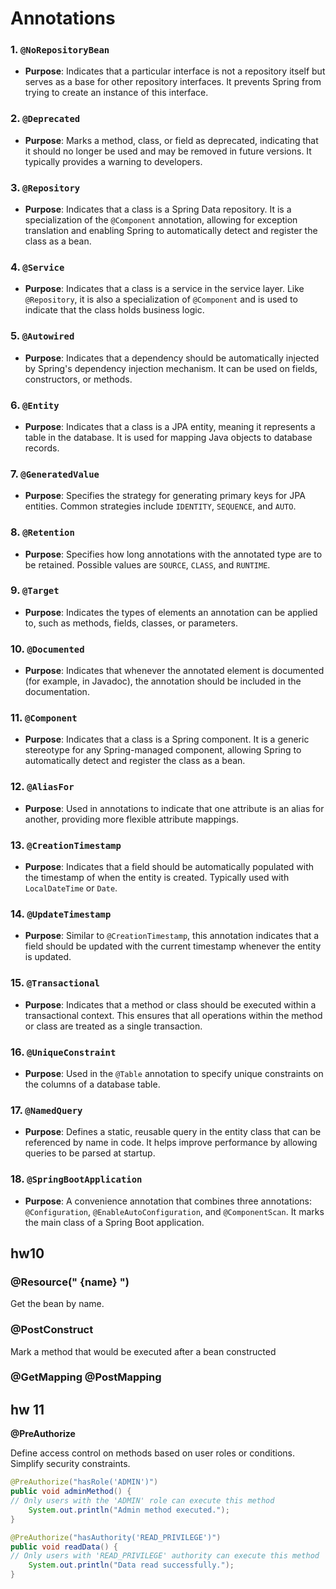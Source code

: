 # Annotations

### 1. `@NoRepositoryBean`

- **Purpose**: Indicates that a particular interface is not a repository itself but serves as a base for other repository interfaces. It prevents Spring from trying to create an instance of this interface.

### 2. `@Deprecated`

- **Purpose**: Marks a method, class, or field as deprecated, indicating that it should no longer be used and may be removed in future versions. It typically provides a warning to developers.

### 3. `@Repository`

- **Purpose**: Indicates that a class is a Spring Data repository. It is a specialization of the `@Component` annotation, allowing for exception translation and enabling Spring to automatically detect and register the class as a bean.

### 4. `@Service`

- **Purpose**: Indicates that a class is a service in the service layer. Like `@Repository`, it is also a specialization of `@Component` and is used to indicate that the class holds business logic.

### 5. `@Autowired`

- **Purpose**: Indicates that a dependency should be automatically injected by Spring's dependency injection mechanism. It can be used on fields, constructors, or methods.

### 6. `@Entity`

- **Purpose**: Indicates that a class is a JPA entity, meaning it represents a table in the database. It is used for mapping Java objects to database records.

### 7. `@GeneratedValue`

- **Purpose**: Specifies the strategy for generating primary keys for JPA entities. Common strategies include `IDENTITY`, `SEQUENCE`, and `AUTO`.

### 8. `@Retention`

- **Purpose**: Specifies how long annotations with the annotated type are to be retained. Possible values are `SOURCE`, `CLASS`, and `RUNTIME`.

### 9. `@Target`

- **Purpose**: Indicates the types of elements an annotation can be applied to, such as methods, fields, classes, or parameters.

### 10. `@Documented`

- **Purpose**: Indicates that whenever the annotated element is documented (for example, in Javadoc), the annotation should be included in the documentation.

### 11. `@Component`

- **Purpose**: Indicates that a class is a Spring component. It is a generic stereotype for any Spring-managed component, allowing Spring to automatically detect and register the class as a bean.

### 12. `@AliasFor`

- **Purpose**: Used in annotations to indicate that one attribute is an alias for another, providing more flexible attribute mappings.

### 13. `@CreationTimestamp`

- **Purpose**: Indicates that a field should be automatically populated with the timestamp of when the entity is created. Typically used with `LocalDateTime` or `Date`.

### 14. `@UpdateTimestamp`

- **Purpose**: Similar to `@CreationTimestamp`, this annotation indicates that a field should be updated with the current timestamp whenever the entity is updated.

### 15. `@Transactional`

- **Purpose**: Indicates that a method or class should be executed within a transactional context. This ensures that all operations within the method or class are treated as a single transaction.

### 16. `@UniqueConstraint`

- **Purpose**: Used in the `@Table` annotation to specify unique constraints on the columns of a database table.

### 17. `@NamedQuery`

- **Purpose**: Defines a static, reusable query in the entity class that can be referenced by name in code. It helps improve performance by allowing queries to be parsed at startup.

### 18. `@SpringBootApplication`

- **Purpose**: A convenience annotation that combines three annotations: `@Configuration`, `@EnableAutoConfiguration`, and `@ComponentScan`. It marks the main class of a Spring Boot application.



## hw10

### @Resource(" {name} ")

Get the bean by name.

###  @PostConstruct

Mark a method that would be executed after a bean constructed

### @GetMapping @PostMapping



## hw 11

**@PreAuthorize**

Define access control on methods  based on user roles or conditions. Simplify security constraints.

~~~java
@PreAuthorize("hasRole('ADMIN')")
public void adminMethod() {
// Only users with the 'ADMIN' role can execute this method
	System.out.println("Admin method executed.");
}

@PreAuthorize("hasAuthority('READ_PRIVILEGE')")
public void readData() {
// Only users with 'READ_PRIVILEGE' authority can execute this method
	System.out.println("Data read successfully.");
}
~~~

